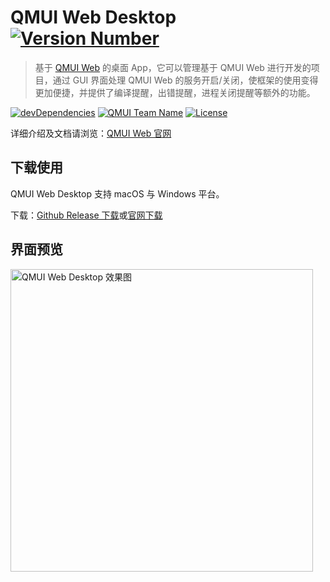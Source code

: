 # QMUI Web Desktop [![Version Number](https://img.shields.io/npm/v/generator-qmui.svg?style=flat)](https://github.com/QMUI/qmui_web_desktop/ "Version Number")
> 基于 [QMUI Web](https://github.com/QMUI/qmui_web) 的桌面 App，它可以管理基于 QMUI Web 进行开发的项目，通过 GUI 界面处理 QMUI Web 的服务开启/关闭，使框架的使用变得更加便捷，并提供了编译提醒，出错提醒，进程关闭提醒等额外的功能。 

[![devDependencies](https://img.shields.io/david/dev/QMUI/qmui_web_desktop.svg?style=flat)](https://ci.appveyor.com/project/QMUI/qmui_web_desktop "devDependencies") 
[![QMUI Team Name](https://img.shields.io/badge/Team-QMUI-brightgreen.svg?style=flat)](https://github.com/QMUI "QMUI Team") 
[![License](https://img.shields.io/badge/license-MIT-blue.svg?style=flat)](http://opensource.org/licenses/MIT "Feel free to contribute.") 

详细介绍及文档请浏览：[QMUI Web 官网](http://qmuiteam.com/web)

## 下载使用
QMUI Web Desktop 支持 macOS 与 Windows 平台。

下载：[Github Release 下载](https://github.com/QMUI/qmui_web_desktop/releases)或[官网下载](http://qmuiteam.com/web/index.html#downloadDirect)

## 界面预览
<img src="https://raw.githubusercontent.com/QMUI/qmuidemo_web/master/public/style/images/independent/App.gif" width="484" alt="QMUI Web Desktop 效果图" />
